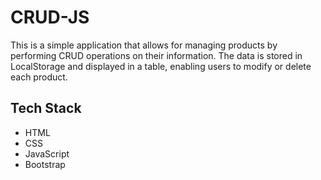 
# CRUD-JS
This is a simple application that allows for managing products by performing CRUD operations on their information. The data is stored in LocalStorage and displayed in a table, enabling users to modify or delete each product.

## Tech Stack

- HTML
- CSS
- JavaScript
- Bootstrap

